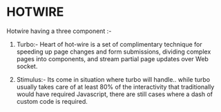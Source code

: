 # HOTWIRE
Hotwire having a three component :-

1) Turbo:- Heart of hot-wire is a set of complimentary technique for speeding up page changes and form submissions, dividing complex pages into components, and stream partial page updates over Web socket.

2) Stimulus:- Its come in situation where turbo will handle.. while turbo usually takes care of at least 80% of the interactivity that traditionally would have required Javascript, there are still cases where a dash of custom code is required.

